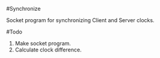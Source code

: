 #Synchronize

Socket program for synchronizing Client and Server clocks.

#Todo

1. Make socket program.
2. Calculate clock difference.